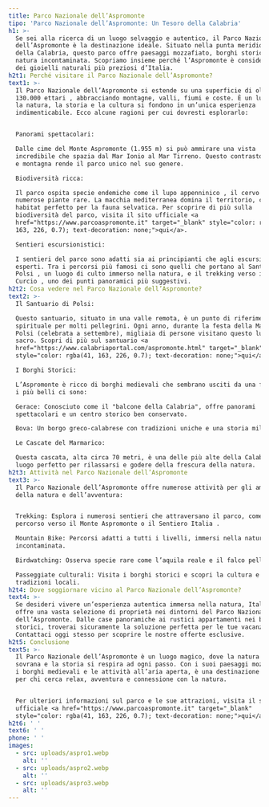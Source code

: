 ```yaml
---
title: Parco Nazionale dell’Aspromonte
tipo: 'Parco Nazionale dell’Aspromonte: Un Tesoro della Calabria'
h1: >-
  Se sei alla ricerca di un luogo selvaggio e autentico, il Parco Nazionale
  dell’Aspromonte è la destinazione ideale. Situato nella punta meridionale
  della Calabria, questo parco offre paesaggi mozzafiato, borghi storici e una
  natura incontaminata. Scopriamo insieme perché l’Aspromonte è considerato uno
  dei gioielli naturali più preziosi d’Italia.
h2t1: Perché visitare il Parco Nazionale dell’Aspromonte?
text1: >-
  Il Parco Nazionale dell’Aspromonte si estende su una superficie di oltre
  130.000 ettari , abbracciando montagne, valli, fiumi e coste. È un luogo dove
  la natura, la storia e la cultura si fondono in un’unica esperienza
  indimenticabile. Ecco alcune ragioni per cui dovresti esplorarlo:


  Panorami spettacolari:

  Dalle cime del Monte Aspromonte (1.955 m) si può ammirare una vista
  incredibile che spazia dal Mar Ionio al Mar Tirreno. Questo contrasto tra mare
  e montagna rende il parco unico nel suo genere.

  Biodiversità ricca:

  Il parco ospita specie endemiche come il lupo appenninico , il cervo sardo e
  numerose piante rare. La macchia mediterranea domina il territorio, creando un
  habitat perfetto per la fauna selvatica. Per scoprire di più sulla
  biodiversità del parco, visita il sito ufficiale <a
  href="https://www.parcoaspromonte.it" target="_blank" style="color: rgba(41,
  163, 226, 0.7); text-decoration: none;">qui</a>.

  Sentieri escursionistici:

  I sentieri del parco sono adatti sia ai principianti che agli escursionisti
  esperti. Tra i percorsi più famosi ci sono quelli che portano al Santuario di
  Polsi , un luogo di culto immerso nella natura, e il trekking verso il Monte
  Curcio , uno dei punti panoramici più suggestivi.
h2t2: Cosa vedere nel Parco Nazionale dell’Aspromonte?
text2: >-
  Il Santuario di Polsi:

  Questo santuario, situato in una valle remota, è un punto di riferimento
  spirituale per molti pellegrini. Ogni anno, durante la festa della Madonna di
  Polsi (celebrata a settembre), migliaia di persone visitano questo luogo
  sacro. Scopri di più sul santuario <a
  href="https://www.calabriaportal.com/aspromonte.html" target="_blank"
  style="color: rgba(41, 163, 226, 0.7); text-decoration: none;">qui</a>.

  I Borghi Storici:

  L’Aspromonte è ricco di borghi medievali che sembrano usciti da una fiaba. Tra
  i più belli ci sono:

  Gerace: Conosciuto come il "balcone della Calabria", offre panorami
  spettacolari e un centro storico ben conservato.

  Bova: Un borgo greco-calabrese con tradizioni uniche e una storia millenaria.

  Le Cascate del Marmarico:

  Questa cascata, alta circa 70 metri, è una delle più alte della Calabria. È un
  luogo perfetto per rilassarsi e godere della frescura della natura.
h2t3: Attività nel Parco Nazionale dell’Aspromonte
text3: >-
  Il Parco Nazionale dell’Aspromonte offre numerose attività per gli amanti
  della natura e dell’avventura:


  Trekking: Esplora i numerosi sentieri che attraversano il parco, come il
  percorso verso il Monte Aspromonte o il Sentiero Italia .

  Mountain Bike: Percorsi adatti a tutti i livelli, immersi nella natura
  incontaminata.

  Birdwatching: Osserva specie rare come l’aquila reale e il falco pellegrino.

  Passeggiate culturali: Visita i borghi storici e scopri la cultura e le
  tradizioni locali.
h2t4: Dove soggiornare vicino al Parco Nazionale dell’Aspromonte?
text4: >-
  Se desideri vivere un’esperienza autentica immersa nella natura, ItalysCasa ti
  offre una vasta selezione di proprietà nei dintorni del Parco Nazionale
  dell’Aspromonte. Dalle case panoramiche ai rustici appartamenti nei borghi
  storici, troverai sicuramente la soluzione perfetta per le tue vacanze.
  Contattaci oggi stesso per scoprire le nostre offerte esclusive.
h2t5: Conclusione
text5: >-
  Il Parco Nazionale dell’Aspromonte è un luogo magico, dove la natura regna
  sovrana e la storia si respira ad ogni passo. Con i suoi paesaggi mozzafiato,
  i borghi medievali e le attività all’aria aperta, è una destinazione ideale
  per chi cerca relax, avventura e connessione con la natura.


  Per ulteriori informazioni sul parco e le sue attrazioni, visita il sito
  ufficiale <a href="https://www.parcoaspromonte.it" target="_blank"
  style="color: rgba(41, 163, 226, 0.7); text-decoration: none;">qui</a> 
h2t6: ' '
text6: ' '
phone: ' '
images:
  - src: uploads/aspro1.webp
    alt: ''
  - src: uploads/aspro2.webp
    alt: ''
  - src: uploads/aspro3.webp
    alt: ''
---
```



